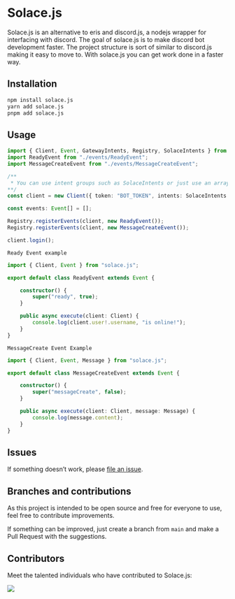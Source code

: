 # Solace.js

Solace.js is an alternative to eris and discord.js, a nodejs wrapper for interfacing with discord. The goal of solace.js is to make discord bot development faster. The project structure is sort of similar to discord.js making it easy to move to. With solace.js you can get work done in a faster way.

## Installation
```bash
npm install solace.js
yarn add solace.js
pnpm add solace.js
```

## Usage
```ts
import { Client, Event, GatewayIntents, Registry, SolaceIntents } from "solace.js";
import ReadyEvent from "./events/ReadyEvent";
import MessageCreateEvent from "./events/MessageCreateEvent";

/**
 * You can use intent groups such as SolaceIntents or just use an array of GatewayIntents
**/
const client = new Client({ token: "BOT_TOKEN", intents: SolaceIntents.GENERAL });

const events: Event[] = [];

Registry.registerEvents(client, new ReadyEvent());
Registry.registerEvents(client, new MessageCreateEvent());

client.login();
```
`Ready Event example`
```ts
import { Client, Event } from "solace.js";

export default class ReadyEvent extends Event {

    constructor() {
        super("ready", true);
    }

    public async execute(client: Client) {
        console.log(client.user!.username, "is online!");
    }
}
```
`MessageCreate Event Example`
```ts
import { Client, Event, Message } from "solace.js";

export default class MessageCreateEvent extends Event {

    constructor() {
        super("messageCreate", false);
    }

    public async execute(client: Client, message: Message) {
        console.log(message.content);
    }
}
```

## Issues

If something doesn’t work, please [file an issue](https://github.com/solacejs/solace.js/issues/new).

## Branches and contributions

As this project is intended to be open source and free for everyone to use, feel free to contribute improvements.

If something can be improved, just create a branch from `main` and make a Pull Request with the suggestions.


## Contributors

Meet the talented individuals who have contributed to Solace.js:  


<a href="https://github.com/solacejs/solace.js/graphs/contributors">
  <img src="https://contrib.rocks/image?repo=solacejs/solace.js" />
</a>

